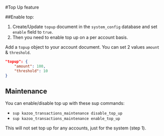 #Top Up feature

##Enable top:

1. Create/Update `topup` document in the `system_config` database and set `enable` field to `true`.
2. Then you need to enable top up on a per account basis.

Add a `topup` object to your account document. You can set 2 values `amount` & `threshold`.

```json
"topup": {
    "amount": 100,
    "threshold": 10
}
```

## Maintenance

You can enable/disable top up with these sup commands:

* `sup kazoo_transactions_maintenance disable_top_up`
* `sup kazoo_transactions_maintenance enable_top_up`


This will not set top up for any accounts, just for the system (step 1).

